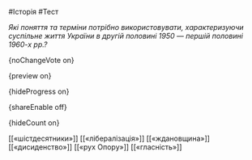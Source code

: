 #Історія #Тест

*Які поняття та терміни потрібно використовувати, характеризуючи  суспільне життя України в другій половині 1950 — першій половині 1960-х  рр.?*

{noChangeVote on}

{preview on}

{hideProgress on}

{shareEnable off}

{hideCount on}

[[«шістдесятники»]]
[[«лібералізація»]]
[[«ждановщина»]]
[[«дисиденство»]]
[[«рух Опору»]]
[[«гласність»]]
